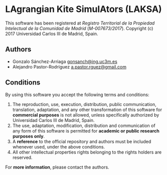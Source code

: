 # LAgrangian Kite SimulAtors (LAKSA)

This software has been registered at *Registro Territorial de la Propiedad Intelectual de la Comunidad de Madrid* (*M-007673/2017*).
Copyright (c) 2017 Universidad Carlos III de Madrid, Spain.

## Authors
- Gonzalo Sánchez-Arriaga <gonsanch@ing.uc3m.es>
- Alejandro Pastor-Rodríguez <a.pastor.rguez@gmail.com>

## Conditions
By using this software you accept the following terms and conditions:

1. The reproduction, use, execution, distribution, public communication, translation, adaptation, and any other transformation of this software for **commercial purposes** is not allowed, unless specifically authorized by Universidad Carlos III de Madrid, Spain.
2. The use, adaptation, modification, distribution and communication of any form of this software is permitted for **academic or public research purposes only**.
3. A **reference** to the official repository and authors must be included whenever used, under the above conditions.
4. All other intellectual properties rights belonging to the rights holders are reserved.

For **more information**, please contact the authors.